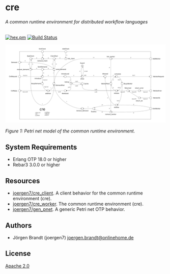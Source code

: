# cre
###### A common runtime environment for distributed workflow languages

[![hex.pm](https://img.shields.io/hexpm/v/cre.svg?style=flat-square)](https://hex.pm/packages/cre) [![Build Status](https://travis-ci.org/joergen7/cre.svg?branch=master)](https://travis-ci.org/joergen7/cre)


![cre Petri net model](priv/cre_pnet.png)

*Figure 1: Petri net model of the common runtime environment.*

## System Requirements

- Erlang OTP 18.0 or higher
- Rebar3 3.0.0 or higher

## Resources

- [joergen7/cre_client](https://github.com/joergen7/cre_client). A client behavior for the common runtime environment (cre).
- [joergen7/cre_worker](https://github.com/joergen7/cre). The common runtime environment (cre).
- [joergen7/gen_pnet](https://github.com/joergen7/gen_pnet). A generic Petri net OTP behavior.

## Authors

- Jörgen Brandt (joergen7) [joergen.brandt@onlinehome.de](mailto:joergen.brandt@onlinehome.de)

## License

[Apache 2.0](https://www.apache.org/licenses/LICENSE-2.0.html)